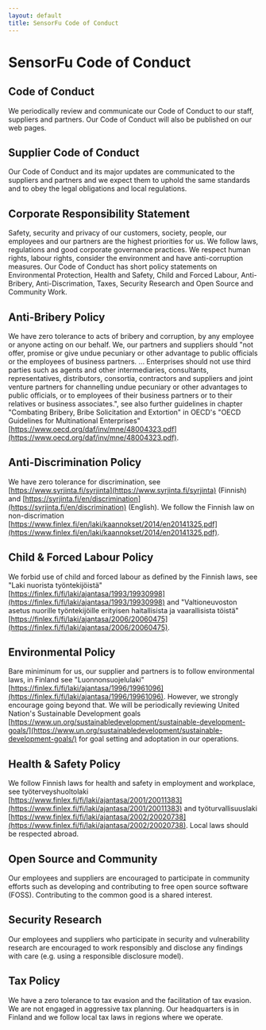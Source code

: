 ```yaml
---
layout: default
title: SensorFu Code of Conduct
---
```


# SensorFu Code of Conduct

## Code of Conduct

We periodically review and communicate our Code of Conduct to our staff,
suppliers and partners. Our Code of Conduct will also be published on our web
pages.

## Supplier Code of Conduct

Our Code of Conduct and its major updates are communicated to the suppliers and
partners and we expect them to uphold the same standards and to obey the legal
obligations and local regulations.

## Corporate Responsibility Statement

Safety, security and privacy of our customers, society, people, our employees
and our partners are the highest priorities for us. We follow laws, regulations
and good corporate governance practices.  We respect human rights, labour
rights, consider the environment and have anti-corruption measures. Our Code of
Conduct has short policy statements on Environmental Protection, Health and
Safety, Child and Forced Labour, Anti-Bribery, Anti-Discrimation, Taxes,
Security Research and Open Source and Community Work.

## Anti-Bribery Policy

We have zero tolerance to acts of bribery and corruption, by any employee or
anyone acting on our behalf. We, our partners and suppliers should "not offer,
promise or give undue pecuniary or other advantage to public officials or the
employees of business partners. ... Enterprises should not use third parties
such as agents and other intermediaries, consultants, representatives,
distributors, consortia, contractors and suppliers and joint venture partners
for channelling undue pecuniary or other advantages to public officials, or to
employees of their business partners or to their relatives or business
associates.", see also further guidelines in chapter "Combating Bribery, Bribe
Solicitation and Extortion" in OECD's "OECD Guidelines for Multinational
Enterprises" [https://www.oecd.org/daf/inv/mne/48004323.pdf](https://www.oecd.org/daf/inv/mne/48004323.pdf).

## Anti-Discrimination Policy

We have zero tolerance for discrimination, see
[https://www.syrjinta.fi/syrjinta](https://www.syrjinta.fi/syrjinta) (Finnish)
and
[https://syrjinta.fi/en/discrimination](https://syrjinta.fi/en/discrimination)
(English). We follow the Finnish law on non-discrimation
[https://www.finlex.fi/en/laki/kaannokset/2014/en20141325.pdf](https://www.finlex.fi/en/laki/kaannokset/2014/en20141325.pdf).

## Child & Forced Labour Policy

We forbid use of child and forced labour as defined by the Finnish laws, see
"Laki nuorista työntekijöistä" [https://finlex.fi/fi/laki/ajantasa/1993/19930998](https://finlex.fi/fi/laki/ajantasa/1993/19930998)
and "Valtioneuvoston asetus nuorille työntekijöille erityisen haitallisista ja
vaarallisista töistä" [https://finlex.fi/fi/laki/ajantasa/2006/20060475](https://finlex.fi/fi/laki/ajantasa/2006/20060475).

## Environmental Policy

Bare miniminum for us, our supplier and partners is to follow environmental
laws, in Finland see "Luonnonsuojelulaki"
[https://finlex.fi/fi/laki/ajantasa/1996/19961096](https://finlex.fi/fi/laki/ajantasa/1996/19961096).
However, we strongly encourage going beyond that. We will be periodically
reviewing United Nation's Sustainable Development goals
[https://www.un.org/sustainabledevelopment/sustainable-development-goals/](https://www.un.org/sustainabledevelopment/sustainable-development-goals/)
for goal setting and adoptation in our operations.

## Health & Safety Policy

We follow Finnish laws for health and safety in employment and workplace, see
työterveyshuoltolaki
[https://www.finlex.fi/fi/laki/ajantasa/2001/20011383](https://www.finlex.fi/fi/laki/ajantasa/2001/20011383)
and työturvallisuuslaki
[https://www.finlex.fi/fi/laki/ajantasa/2002/20020738](https://www.finlex.fi/fi/laki/ajantasa/2002/20020738).
Local laws should be respected abroad.

## Open Source and Community

Our employees and suppliers are encouraged to participate in community efforts
such as developing and contributing to free open source software (FOSS).
Contributing to the common good is a shared interest.

## Security Research

Our employees and suppliers who participate in security and vulnerability
research are encouraged to work responsibly and disclose any findings with care
(e.g. using a responsible disclosure model).

## Tax Policy

We have a zero tolerance to tax evasion and the facilitation of tax evasion. We
are not engaged in aggressive tax planning. Our headquarters is in Finland and
we follow local tax laws in regions where we operate.
